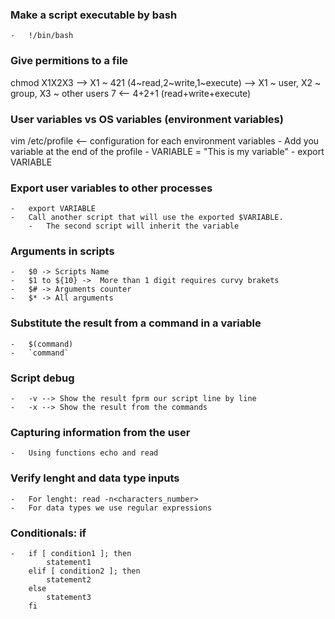 ### Make a script executable by bash
    -   !/bin/bash

### Give permitions to a file
chmod X1X2X3 --> X1 ~ 421 (4~read,2~write,1~execute) --> X1 ~ user, X2 ~ group, X3 ~ other users
                        7 <-- 4+2+1 (read+write+execute)

### User variables vs OS variables (environment variables)
vim /etc/profile <-- configuration for each environment variables
    -   Add you variable at the end of the profile
    -   VARIABLE = "This is my variable"
    -   export VARIABLE

### Export user variables to other processes
    -   export VARIABLE
    -   Call another script that will use the exported $VARIABLE.
        -   The second script will inherit the variable

### Arguments in scripts
    -   $0 -> Scripts Name
    -   $1 to ${10} ->  More than 1 digit requires curvy brakets
    -   $# -> Arguments counter
    -   $* -> All arguments

### Substitute the result from a command in a variable
    -   $(command)
    -   `command`

### Script debug
    -   -v --> Show the result fprm our script line by line
    -   -x --> Show the result from the commands

### Capturing information from the user
    -   Using functions echo and read

### Verify lenght and data type inputs
    -   For lenght: read -n<characters_number>
    -   For data types we use regular expressions

### Conditionals: if
    -   if [ condition1 ]; then
            statement1
        elif [ condition2 ]; then
            statement2
        else
            statement3
        fi